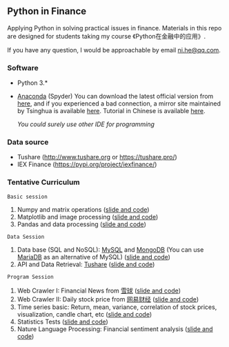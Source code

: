 ## Python in Finance

Applying Python in solving practical issues in finance.  Materials in this repo are designed for students taking my course 《Python在金融中的应用》. 

If you have any question, I would be approachable by email ni.he@qq.com. 

### Software 

+ Python 3.* 

+ [Anaconda](https://www.anaconda.com/) (Spyder)    You can download the latest official version from [here](https://www.anaconda.com/), and if you experienced a bad connection, a mirror site maintained by Tsinghua is available [here](https://mirrors.tuna.tsinghua.edu.cn/anaconda/archive/).  Tutorial in Chinese is available [here](https://www.jianshu.com/p/62f155eb6ac5). 

  *You could surely use other IDE for programming*

### Data source
+ Tushare  (http://www.tushare.org or https://tushare.pro/)
+ IEX Finance  (https://pypi.org/project/iexfinance/)



### Tentative Curriculum

`Basic session` 

1. Numpy and matrix operations ([slide and code](/BasicSession/numpy_learn.ipynb))
2. Matplotlib and image processing ([slide and code](/BasicSession/matplotlib_learn.ipynb))
3. Pandas and data processing ([slide and code](/BasicSession/pandas_learn.ipynb))

`Data Session`

1. Data base (SQL and NoSQL):  [MySQL](https://www.mysql.com/) and [MongoDB](https://www.mongodb.com/)  (You can use [MariaDB](https://mariadb.org/) as an alternative of MySQL)  ([slide and code](/BasicSession/pandas_learn.ipynb))
2. API and Data Retrieval:  [Tushare](http://www.tushare.org ) ([slide and code](/DataSession/API_and_Data_Retrieval.ipynb))

`Program Session`

1. Web Crawler I:  Financial News from [雪球](https://xueqiu.com/)   ([slide and code](/BasicSession/pandas_learn.ipynb))
2. Web Crawler II:  Daily stock price from [网易财经](https://money.163.com/)  ([slide and code](/BasicSession/pandas_learn.ipynb))
3. Time series basic: Return, mean, variance, correlation of stock prices, visualization, candle chart, etc ([slide and code](/BasicSession/pandas_learn.ipynb))
4. Statistics Tests ([slide and code](/BasicSession/pandas_learn.ipynb))
5. Nature Language Processing:  Financial sentiment analysis ([slide and code](/BasicSession/pandas_learn.ipynb))




